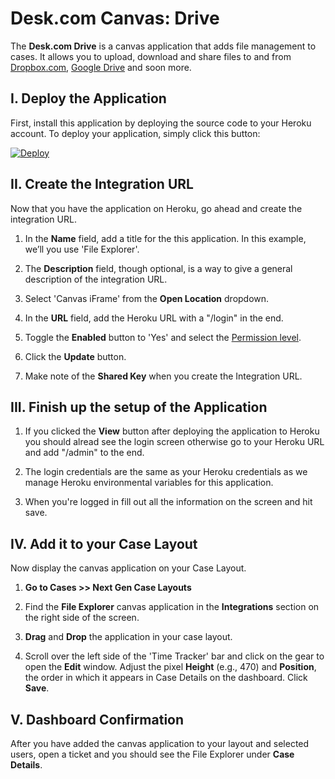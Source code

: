 # Desk.com Canvas: Drive
The **Desk.com Drive** is a canvas application that adds file management to cases. It allows you to upload, download and share files to and from [Dropbox.com](https://dropbox.com), [Google Drive](https://drive.google.com) and soon more.

## I. Deploy the Application
First, install this application by deploying the source code to your Heroku account. To deploy your application, simply click this button:

[![Deploy](https://www.herokucdn.com/deploy/button.png)](https://heroku.com/deploy?template=https%3A%2F%2Fgithub.com%2Fdesklabs%2Fcanvas-drive)

## II. Create the Integration URL
Now that you have the application on Heroku, go ahead and create the integration URL.

1. In the **Name** field, add a title for the this application. In this example, we’ll you use 'File Explorer'.

2. The **Description** field, though optional, is a way to give a general description of the integration URL.

3. Select 'Canvas iFrame' from the **Open Location** dropdown.

4. In the **URL** field, add the Heroku URL with a "/login" in the end.

5. Toggle the **Enabled** button to 'Yes' and select the [Permission level](https://support.desk.com/customer/portal/articles/1146981?b_id=7112&t=568640).

6. Click the **Update** button.

7. Make note of the **Shared Key** when you create the Integration URL.

## III. Finish up the setup of the Application

1. If you clicked the **View** button after deploying the application to Heroku you should alread see the login screen otherwise go to your Heroku URL and add "/admin" to the end.

2. The login credentials are the same as your Heroku credentials as we manage Heroku environmental variables for this application.

3. When you're logged in fill out all the information on the screen and hit save.

## IV. Add it to your Case Layout
Now display the canvas application on your Case Layout.

1. **Go to Cases >> Next Gen Case Layouts**

2. Find the **File Explorer** canvas application in the **Integrations** section on the right side of the screen.

3. **Drag** and **Drop** the application in your case layout.

4. Scroll over the left side of the 'Time Tracker' bar and click on the gear to open the **Edit** window. Adjust the pixel **Height** (e.g., 470) and **Position**, the order in which it appears in Case Details on the dashboard. Click **Save**.

## V. Dashboard Confirmation
After you have added the canvas application to your layout and selected users, open a ticket and you should see the File Explorer under **Case Details**.
